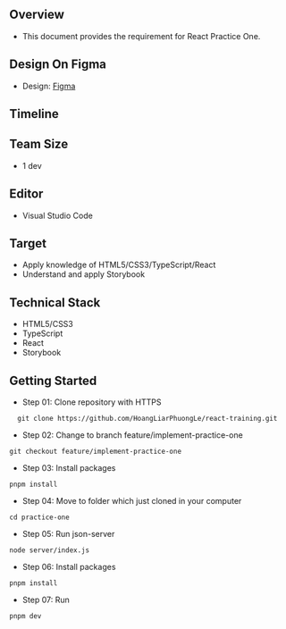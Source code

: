 ## Overview
- This document provides the requirement for React Practice One.
## Design On Figma

- Design: [Figma](https://www.figma.com/file/gk1hjQfiDVrINES2HjNlfW/T-Shirt-Website-(Community)-(Community)?type=design&node-id=0-1&mode=design&t=mIvCKH6oAGtpJGqy-0)

## Timeline

## Team Size

- 1 dev

## Editor

- Visual Studio Code

## Target

- Apply knowledge of HTML5/CSS3/TypeScript/React
- Understand and apply Storybook

## Technical Stack

- HTML5/CSS3
- TypeScript
- React
- Storybook

## Getting Started

- Step 01: Clone repository with HTTPS
```
  git clone https://github.com/HoangLiarPhuongLe/react-training.git
```
- Step 02: Change to branch feature/implement-practice-one

```
git checkout feature/implement-practice-one
```

- Step 03: Install packages

```
pnpm install
```

- Step 04: Move to folder which just cloned in your computer

```
cd practice-one
```

- Step 05: Run json-server

```
node server/index.js
```

- Step 06: Install packages

```
pnpm install
```
- Step 07: Run

```
pnpm dev
```
